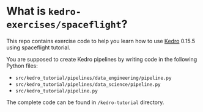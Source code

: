 # What is `kedro-exercises/spaceflight`?

This repo contains exercise code to help you learn how to use [Kedro](https://github.com/quantumblacklabs/kedro) 0.15.5 using spaceflight tutorial.

You are supposed to create Kedro pipelines by writing code in the following Python files:
- `src/kedro_tutorial/pipelines/data_engineering/pipeline.py`
- `src/kedro_tutorial/pipelines/data_science/pipeline.py`
- `src/kedro_tutorial/pipeline.py`

The complete code can be found in `/kedro-tutorial` directory.

